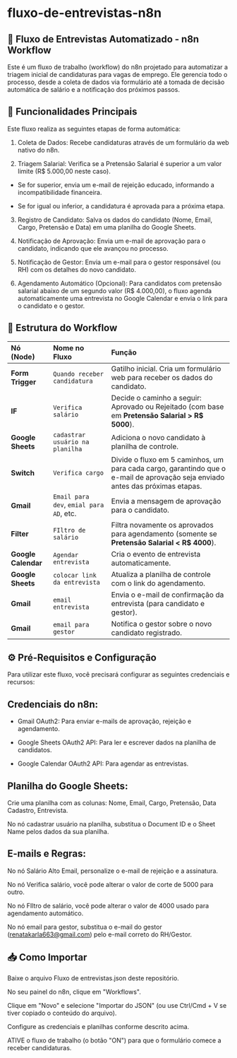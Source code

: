 # fluxo-de-entrevistas-n8n
## 📄 Fluxo de Entrevistas Automatizado - n8n Workflow
Este é um fluxo de trabalho (workflow) do n8n projetado para automatizar a triagem inicial de candidaturas para vagas de emprego. Ele gerencia todo o processo, desde a coleta de dados via formulário até a tomada de decisão automática de salário e a notificação dos próximos passos.

## 🚀 Funcionalidades Principais
Este fluxo realiza as seguintes etapas de forma automática:

1. Coleta de Dados: Recebe candidaturas através de um formulário da web nativo do n8n.

2. Triagem Salarial: Verifica se a Pretensão Salarial é superior a um valor limite (R$ 5.000,00 neste caso).

* Se for superior, envia um e-mail de rejeição educado, informando a incompatibilidade financeira.

* Se for igual ou inferior, a candidatura é aprovada para a próxima etapa.

3. Registro de Candidato: Salva os dados do candidato (Nome, Email, Cargo, Pretensão e Data) em uma planilha do Google Sheets.

4. Notificação de Aprovação: Envia um e-mail de aprovação para o candidato, indicando que ele avançou no processo.

5. Notificação de Gestor: Envia um e-mail para o gestor responsável (ou RH) com os detalhes do novo candidato.

6. Agendamento Automático (Opcional): Para candidatos com pretensão salarial abaixo de um segundo valor (R$ 4.000,00), o fluxo agenda automaticamente uma entrevista no Google Calendar e envia o link para o candidato e o gestor.

## 🧱 Estrutura do Workflow

| Nó (Node) | Nome no Fluxo | Função |
| :--- | :--- | :--- |
| **Form Trigger** | `Quando receber candidatura` | Gatilho inicial. Cria um formulário web para receber os dados do candidato. |
| **IF** | `Verifica salário` | Decide o caminho a seguir: Aprovado ou Rejeitado (com base em **Pretensão Salarial > R$ 5000**). |
| **Google Sheets** | `cadastrar usuário na planilha` | Adiciona o novo candidato à planilha de controle. |
| **Switch** | `Verifica cargo` | Divide o fluxo em 5 caminhos, um para cada cargo, garantindo que o e-mail de aprovação seja enviado antes das próximas etapas. |
| **Gmail** | `Email para dev`, `emial para AD`, etc. | Envia a mensagem de aprovação para o candidato. |
| **Filter** | `FIltro de salário` | Filtra novamente os aprovados para agendamento (somente se **Pretensão Salarial < R$ 4000**). |
| **Google Calendar** | `Agendar entrevista` | Cria o evento de entrevista automaticamente. |
| **Google Sheets** | `colocar link da entrevista` | Atualiza a planilha de controle com o link do agendamento. |
| **Gmail** | `email entrevista` | Envia o e-mail de confirmação da entrevista (para candidato e gestor). |
| **Gmail** | `email para gestor` | Notifica o gestor sobre o novo candidato registrado. |

## ⚙️ Pré-Requisitos e Configuração
Para utilizar este fluxo, você precisará configurar as seguintes credenciais e recursos:

## Credenciais do n8n:

* Gmail OAuth2: Para enviar e-mails de aprovação, rejeição e agendamento.

* Google Sheets OAuth2 API: Para ler e escrever dados na planilha de candidatos.

* Google Calendar OAuth2 API: Para agendar as entrevistas.

## Planilha do Google Sheets:

Crie uma planilha com as colunas: Nome, Email, Cargo, Pretensão, Data Cadastro, Entrevista.

No nó cadastrar usuário na planilha, substitua o Document ID e o Sheet Name pelos dados da sua planilha.

## E-mails e Regras:

No nó Salário Alto Email, personalize o e-mail de rejeição e a assinatura.

No nó Verifica salário, você pode alterar o valor de corte de 5000 para outro.

No nó FIltro de salário, você pode alterar o valor de 4000 usado para agendamento automático.

No nó email para gestor, substitua o e-mail do gestor (renatakarla663@gmail.com) pelo e-mail correto do RH/Gestor.

## 📥 Como Importar
Baixe o arquivo Fluxo de entrevistas.json deste repositório.

No seu painel do n8n, clique em "Workflows".

Clique em "Novo" e selecione "Importar do JSON" (ou use Ctrl/Cmd + V se tiver copiado o conteúdo do arquivo).

Configure as credenciais e planilhas conforme descrito acima.

ATIVE o fluxo de trabalho (o botão "ON") para que o formulário comece a receber candidaturas.
